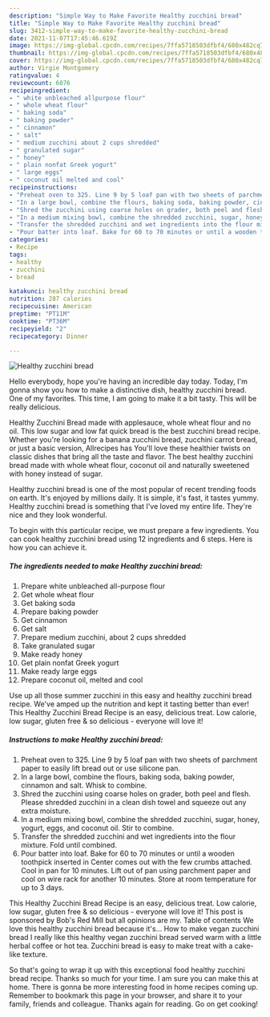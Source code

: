 ```yaml
---
description: "Simple Way to Make Favorite Healthy zucchini bread"
title: "Simple Way to Make Favorite Healthy zucchini bread"
slug: 3412-simple-way-to-make-favorite-healthy-zucchini-bread
date: 2021-11-07T17:45:46.619Z
image: https://img-global.cpcdn.com/recipes/7ffa5718503dfbf4/680x482cq70/healthy-zucchini-bread-recipe-main-photo.jpg
thumbnail: https://img-global.cpcdn.com/recipes/7ffa5718503dfbf4/680x482cq70/healthy-zucchini-bread-recipe-main-photo.jpg
cover: https://img-global.cpcdn.com/recipes/7ffa5718503dfbf4/680x482cq70/healthy-zucchini-bread-recipe-main-photo.jpg
author: Virgie Montgomery
ratingvalue: 4
reviewcount: 6076
recipeingredient:
- " white unbleached allpurpose flour"
- " whole wheat flour"
- " baking soda"
- " baking powder"
- " cinnamon"
- " salt"
- " medium zucchini about 2 cups shredded"
- " granulated sugar"
- " honey"
- " plain nonfat Greek yogurt"
- " large eggs"
- " coconut oil melted and cool"
recipeinstructions:
- "Preheat oven to 325. Line 9 by 5 loaf pan with two sheets of parchment paper to easily lift bread out or use silicone pan."
- "In a large bowl, combine the flours, baking soda, baking powder, cinnamon and salt. Whisk to combine."
- "Shred the zucchini using coarse holes on grader, both peel and flesh. Please shredded zucchini in a clean dish towel and squeeze out any extra moisture."
- "In a medium mixing bowl, combine the shredded zucchini, sugar, honey, yogurt, eggs, and coconut oil. Stir to combine."
- "Transfer the shredded zucchini and wet ingredients into the flour mixture. Fold until combined."
- "Pour batter into loaf. Bake for 60 to 70 minutes or until a wooden toothpick inserted in Center comes out with the few crumbs attached. Cool in pan for 10 minutes. Lift out of pan using parchment paper and cool on wire rack for another 10 minutes. Store at room temperature for up to 3 days."
categories:
- Recipe
tags:
- healthy
- zucchini
- bread

katakunci: healthy zucchini bread 
nutrition: 287 calories
recipecuisine: American
preptime: "PT11M"
cooktime: "PT36M"
recipeyield: "2"
recipecategory: Dinner

---
```



![Healthy zucchini bread](https://img-global.cpcdn.com/recipes/7ffa5718503dfbf4/680x482cq70/healthy-zucchini-bread-recipe-main-photo.jpg)

Hello everybody, hope you're having an incredible day today. Today, I'm gonna show you how to make a distinctive dish, healthy zucchini bread. One of my favorites. This time, I am going to make it a bit tasty. This will be really delicious.

Healthy Zucchini Bread made with applesauce, whole wheat flour and no oil. This low sugar and low fat quick bread is the best zucchini bread recipe. Whether you&#39;re looking for a banana zucchini bread, zucchini carrot bread, or just a basic version, Allrecipes has You&#39;ll love these healthier twists on classic dishes that bring all the taste and flavor. The best healthy zucchini bread made with whole wheat flour, coconut oil and naturally sweetened with honey instead of sugar.

Healthy zucchini bread is one of the most popular of recent trending foods on earth. It's enjoyed by millions daily. It is simple, it's fast, it tastes yummy. Healthy zucchini bread is something that I've loved my entire life. They're nice and they look wonderful.


To begin with this particular recipe, we must prepare a few ingredients. You can cook healthy zucchini bread using 12 ingredients and 6 steps. Here is how you can achieve it.

<!--inarticleads1-->

##### The ingredients needed to make Healthy zucchini bread:

1. Prepare  white unbleached all-purpose flour
1. Get  whole wheat flour
1. Get  baking soda
1. Prepare  baking powder
1. Get  cinnamon
1. Get  salt
1. Prepare  medium zucchini, about 2 cups shredded
1. Take  granulated sugar
1. Make ready  honey
1. Get  plain nonfat Greek yogurt
1. Make ready  large eggs
1. Prepare  coconut oil, melted and cool


Use up all those summer zucchini in this easy and healthy zucchini bread recipe. We&#39;ve amped up the nutrition and kept it tasting better than ever! This Healthy Zucchini Bread Recipe is an easy, delicious treat. Low calorie, low sugar, gluten free &amp; so delicious - everyone will love it! 

<!--inarticleads2-->

##### Instructions to make Healthy zucchini bread:

1. Preheat oven to 325. Line 9 by 5 loaf pan with two sheets of parchment paper to easily lift bread out or use silicone pan.
1. In a large bowl, combine the flours, baking soda, baking powder, cinnamon and salt. Whisk to combine.
1. Shred the zucchini using coarse holes on grader, both peel and flesh. Please shredded zucchini in a clean dish towel and squeeze out any extra moisture.
1. In a medium mixing bowl, combine the shredded zucchini, sugar, honey, yogurt, eggs, and coconut oil. Stir to combine.
1. Transfer the shredded zucchini and wet ingredients into the flour mixture. Fold until combined.
1. Pour batter into loaf. Bake for 60 to 70 minutes or until a wooden toothpick inserted in Center comes out with the few crumbs attached. Cool in pan for 10 minutes. Lift out of pan using parchment paper and cool on wire rack for another 10 minutes. Store at room temperature for up to 3 days.


This Healthy Zucchini Bread Recipe is an easy, delicious treat. Low calorie, low sugar, gluten free &amp; so delicious - everyone will love it! This post is sponsored by Bob&#39;s Red Mill but all opinions are my. Table of contents We love this healthy zucchini bread because it&#39;s… How to make vegan zucchini bread I really like this healthy vegan zucchini bread served warm with a little herbal coffee or hot tea. Zucchini bread is easy to make treat with a cake-like texture. 

So that's going to wrap it up with this exceptional food healthy zucchini bread recipe. Thanks so much for your time. I am sure you can make this at home. There is gonna be more interesting food in home recipes coming up. Remember to bookmark this page in your browser, and share it to your family, friends and colleague. Thanks again for reading. Go on get cooking!
